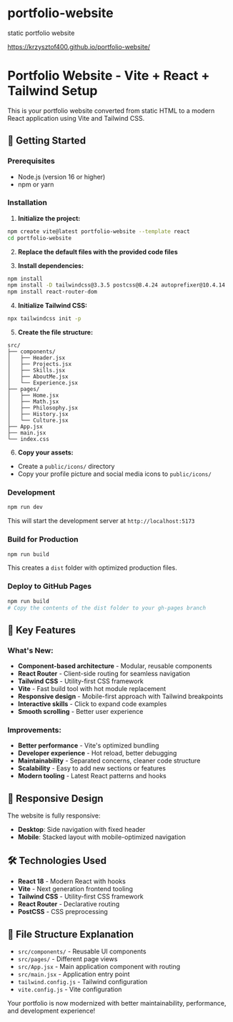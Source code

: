 # portfolio-website
static portfolio website

https://krzysztof400.github.io/portfolio-website/

# Portfolio Website - Vite + React + Tailwind Setup

This is your portfolio website converted from static HTML to a modern React application using Vite and Tailwind CSS.

## 🚀 Getting Started

### Prerequisites
- Node.js (version 16 or higher)
- npm or yarn

### Installation

1. **Initialize the project:**
```bash
npm create vite@latest portfolio-website --template react
cd portfolio-website
```

2. **Replace the default files with the provided code files**

3. **Install dependencies:**
```bash
npm install
npm install -D tailwindcss@3.3.5 postcss@8.4.24 autoprefixer@10.4.14
npm install react-router-dom
```

4. **Initialize Tailwind CSS:**
```bash
npx tailwindcss init -p
```

5. **Create the file structure:**
```
src/
├── components/
│   ├── Header.jsx
│   ├── Projects.jsx
│   ├── Skills.jsx
│   ├── AboutMe.jsx
│   └── Experience.jsx
├── pages/
│   ├── Home.jsx
│   ├── Math.jsx
│   ├── Philosophy.jsx
│   ├── History.jsx
│   └── Culture.jsx
├── App.jsx
├── main.jsx
└── index.css
```

6. **Copy your assets:**
- Create a `public/icons/` directory
- Copy your profile picture and social media icons to `public/icons/`

### Development

```bash
npm run dev
```

This will start the development server at `http://localhost:5173`

### Build for Production

```bash
npm run build
```

This creates a `dist` folder with optimized production files.

### Deploy to GitHub Pages

```bash
npm run build
# Copy the contents of the dist folder to your gh-pages branch
```

## 🎨 Key Features

### What's New:
- **Component-based architecture** - Modular, reusable components
- **React Router** - Client-side routing for seamless navigation
- **Tailwind CSS** - Utility-first CSS framework
- **Vite** - Fast build tool with hot module replacement
- **Responsive design** - Mobile-first approach with Tailwind breakpoints
- **Interactive skills** - Click to expand code examples
- **Smooth scrolling** - Better user experience

### Improvements:
- **Better performance** - Vite's optimized bundling
- **Developer experience** - Hot reload, better debugging
- **Maintainability** - Separated concerns, cleaner code structure
- **Scalability** - Easy to add new sections or features
- **Modern tooling** - Latest React patterns and hooks

## 📱 Responsive Design

The website is fully responsive:
- **Desktop**: Side navigation with fixed header
- **Mobile**: Stacked layout with mobile-optimized navigation

## 🛠 Technologies Used

- **React 18** - Modern React with hooks
- **Vite** - Next generation frontend tooling
- **Tailwind CSS** - Utility-first CSS framework
- **React Router** - Declarative routing
- **PostCSS** - CSS preprocessing

## 📂 File Structure Explanation

- `src/components/` - Reusable UI components
- `src/pages/` - Different page views
- `src/App.jsx` - Main application component with routing
- `src/main.jsx` - Application entry point
- `tailwind.config.js` - Tailwind configuration
- `vite.config.js` - Vite configuration

Your portfolio is now modernized with better maintainability, performance, and development experience!